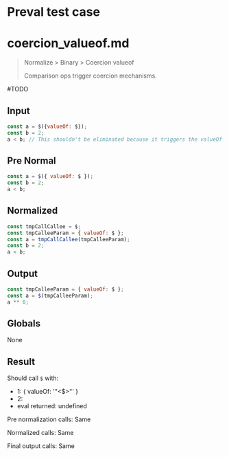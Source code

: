 # Preval test case

# coercion_valueof.md

> Normalize > Binary > Coercion valueof
>
> Comparison ops trigger coercion mechanisms.

#TODO

## Input

`````js filename=intro
const a = $({valueOf: $});
const b = 2;
a < b; // This shouldn't be eliminated because it triggers the valueOf above
`````

## Pre Normal

`````js filename=intro
const a = $({ valueOf: $ });
const b = 2;
a < b;
`````

## Normalized

`````js filename=intro
const tmpCallCallee = $;
const tmpCalleeParam = { valueOf: $ };
const a = tmpCallCallee(tmpCalleeParam);
const b = 2;
a < b;
`````

## Output

`````js filename=intro
const tmpCalleeParam = { valueOf: $ };
const a = $(tmpCalleeParam);
a ** 0;
`````

## Globals

None

## Result

Should call `$` with:
 - 1: { valueOf: '"<$>"' }
 - 2: 
 - eval returned: undefined

Pre normalization calls: Same

Normalized calls: Same

Final output calls: Same
